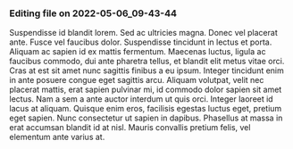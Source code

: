 

### Editing file on 2022-05-06_09-43-44

Suspendisse id blandit lorem. Sed ac ultricies magna. Donec vel placerat ante. Fusce vel faucibus dolor. Suspendisse tincidunt in lectus et porta. Aliquam ac sapien id ex mattis fermentum. Maecenas luctus, ligula ac faucibus commodo, dui ante pharetra tellus, et blandit elit metus vitae orci. Cras at est sit amet nunc sagittis finibus a eu ipsum. Integer tincidunt enim in ante posuere congue eget sagittis arcu. Aliquam volutpat, velit nec placerat mattis, erat sapien pulvinar mi, id commodo dolor sapien sit amet lectus. Nam a sem a ante auctor interdum ut quis orci. Integer laoreet id lacus at aliquam. Quisque enim eros, facilisis egestas luctus eget, pretium eget sapien. Nunc consectetur ut sapien in dapibus. Phasellus at massa in erat accumsan blandit id at nisl. Mauris convallis pretium felis, vel elementum ante varius at.


